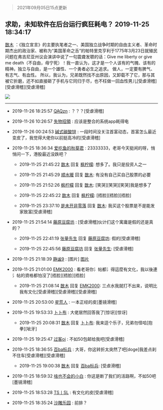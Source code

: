 > 2021年09月05日15点更新
<link rel="stylesheet" href="https://cdn.jsdelivr.net/gh/taotie6/sampleJSON@main/css/photo_show.css">


 ## 求助，未知软件在后台运行疯狂耗电？ 2019-11-25 18:34:17

 [㪚木](https://www.coolapk.com/feed/15046820?shareKey=OTIzZTQzNjNhMzM3NjEzMTc1MDA~) ：《独立宣言》的主要执笔者之一、美国独立战争时期的自由主义者、革命时期杰出的政治家、被称为“美国革命之舌”的帕特里克亨利于1775年3月23日就殖民问题在弗吉尼亚州议会演讲中说了一句震聋发聩的话：Give me liberty or give me death（不自由，毋宁死）<!--break-->！我一直认为，这才是一个人该有的气魄、该有的精神。独立与自由，是一个雄性、一个勇者必生之追求。
做人，一定要有脾气、有志气、有血性。
所以，我认为，兄弟既然找不出原因，又卸载不了它，那与其被它折磨，还不如直接砸了手机与它同归于尽，也不枉做一回血性男儿[受虐滑稽][受虐滑稽][受虐滑稽] 

<div class="album">
<img class="img-item" src="http://image.coolapk.com/feed/2019/0323/12/1081091_1553314097_1662@640x640.jpg" />
</div>

 ------- 

- 2019-11-26 18:25:57 [QAQzn](uid=2862051) : ？？？[受虐滑稽] 

- 2019-11-26 10:26:57 [失物招領](uid=1342193) : 应该是整合的系统app耗得电 

- 2019-11-26 00:24:53 [碱式碳酸锌](uid=1790542) : 一段时间没关注首富动态，首富怎么最近变皮了，我觉得大佬你以前挺高冷的[受虐滑稽] 

- 2019-11-25 18:36:34 [爱吃鱼的秋葵君](uid=1197189) : 23333333，老哥今天挺闲的呀，悄悄问一下，港股最近没跌吧？ 

    - 2019-11-25 21:45:22 [㪚木](uid=1081091) 回复 [枫柠檬](uid=482620): 想多了。我只是投资人之一 

    - 2019-11-25 21:45:29 [顺水暖](uid=2030768) 回复 [㪚木](uid=1081091): 有没有自己买自己股票的必要 

    - 2019-11-25 21:52:26 [枫柠檬](uid=482620) 回复 [㪚木](uid=1081091): [笑哭][笑哭][笑哭]我是想多了 

    - 2019-11-25 22:45:22 [㪚木](uid=1081091) 回复 [枫柠檬](uid=482620): [捂脸][捂脸][捂脸] 

    - 2019-11-25 23:37:10 [是未开非零落](uid=791903) 回复 [㪚木](uid=1081091): 我买这个股票是不是能发家致富[受虐滑稽] 

- 2019-11-25 21:54:14 [藤原豆腐坊](uid=528813) : [受虐滑稽]伙计们这个寓庸是假的还是真的？ 

    - 2019-11-25 22:41:19 [张量先生](uid=2944906) 回复 [藤原豆腐坊](uid=528813): 假的[受虐滑稽] 

    - 2019-11-25 22:45:56 [藤原豆腐坊](uid=528813) 回复 [张量先生](uid=2944906): [受虐滑稽] 

- 2019-11-25 21:18:39 [静谧9](uid=1830800) : [图片] [图片](http://image.coolapk.com/feed/2019/0114/19/1065371_1547464923_062@310x285.gif)

- 2019-11-25 21:01:00 [EMK2000](uid=381916) : 看老哥你氵帖都氵得這麼有文化，我以後連氵帖的資格都怕沒了[捂脸][捂脸][捂脸] 

    - 2019-11-25 21:08:14 [㪚木](uid=1081091) 回复 [EMK2000](uid=381916): 三点水我就打不出来，说明比我有文化[受虐滑稽][受虐滑稽][受虐滑稽] 

- 2019-11-25 20:53:00 [星荒人](uid=1678985) : 一本正经的皮[墨镜滑稽] 

- 2019-11-25 19:53:33 [卜卜布](uid=454613) : 大佬居然回答我了[惊讶][惊讶] 

    - 2019-11-25 20:08:31 [㪚木](uid=1081091) 回复 [卜卜布](uid=454613): 我来逗个乐子，兄弟勿怪哈[抱拳][呲牙] 

- 2019-11-25 19:25:47 [过客oi](uid=1193493) : 不如50包邮给我吧[受虐滑稽] 

- 2019-11-25 18:36:55 [百ba标兵](uid=1436451) : 大哥，你这转折太突然了吧[doge]我差点刹不住车[受虐滑稽][受虐滑稽] 

    - 2019-11-25 19:00:38 [㪚木](uid=1081091) 回复 [百ba标兵](uid=1436451): [受虐滑稽] 

- 2019-11-25 18:59:32 [啥也不会的小白](uid=826447) : 你这是断了我们的活路啊，不如50吧[墨镜滑稽] 

- 2019-11-25 18:53:28 [TS丨SL](uid=1885733) : 有文化的皮[受虐滑稽] 

- 2019-11-25 18:35:24 [沙雕乐园](uid=2447129) : 前排？ 

